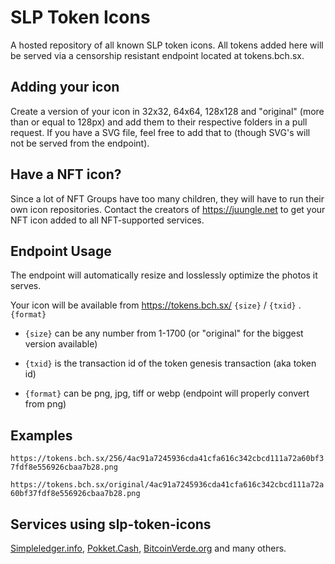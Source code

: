 # SLP Token Icons

A hosted repository of all known SLP token icons. All tokens added here will be served via a censorship resistant endpoint located at tokens.bch.sx.

## Adding your icon

Create a version of your icon in 32x32, 64x64, 128x128 and "original" (more than or equal to 128px) and add them to their respective folders in a pull request. If you have a SVG file, feel free to add that to (though SVG's will not be served from the endpoint).

## Have a NFT icon?

Since a lot of NFT Groups have too many children, they will have to run their own icon repositories. Contact the creators of https://juungle.net to get your NFT icon added to all NFT-supported services.

## Endpoint Usage

The endpoint will automatically resize and losslessly optimize the photos it serves.

Your icon will be available from https://tokens.bch.sx/ `{size}` / `{txid}` . `{format}`

* `{size}` can be any number from 1-1700 (or "original" for the biggest version available)

* `{txid}` is the transaction id of the token genesis transaction (aka token id)

* `{format}` can be png, jpg, tiff or webp (endpoint will properly convert from png)

## Examples

`https://tokens.bch.sx/256/4ac91a7245936cda41cfa616c342cbcd111a72a60bf37fdf8e556926cbaa7b28.png`

`https://tokens.bch.sx/original/4ac91a7245936cda41cfa616c342cbcd111a72a60bf37fdf8e556926cbaa7b28.png`

## Services using slp-token-icons

[Simpleledger.info](https://simpleledger.info), [Pokket.Cash](https://pokket.cash), [BitcoinVerde.org](https://bitcoinverde.org) and many others.
